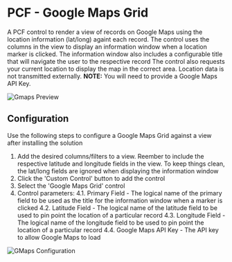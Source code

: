 # PCF - Google Maps Grid
A PCF control to render a view of records on Google Maps using the location information (lat/long) againt each record. 
The control uses the columns in the view to display an information window when a location marker is clicked.
The information window also includes a configurable title that will navigate the user to the respective record
The control also requests your current location to display the map in the correct area. Location data is not transmitted externally.
**NOTE:** You will need to provide a Google Maps API Key.

![Gmaps Preview](https://github.com/jasonaalmeida/PCF_GoogleMapsGrid/blob/master/GoogleMapsGrid/images/gmaps_preview.png)

## Configuration
Use the following steps to configure a Google Maps Grid against a view after installing the solution
1. Add the desired columns/filters to a view. Reember to include the respective latitude and longitude fields in the view. To keep things clean, the lat/long fields are ignored when displaying the information window
2. Click the 'Custom Control' button to add the control
3. Select the 'Google Maps Grid' control
4. Control parameters:
4.1. Primary Field - The logical name of the primary field to be used as the title for the information window when a marker is clicked
4.2. Latitude Field - The logical name of the latitude field to be used to pin point the location of a particular record
4.3. Longitude Field - The logical name of the longitude field to be used to pin point the location of a particular record
4.4. Google Maps API Key - The API key to allow Google Maps to load

![GMaps Configuration](https://github.com/jasonaalmeida/PCF_GoogleMapsGrid/blob/master/GoogleMapsGrid/images/gmaps_config.png)
